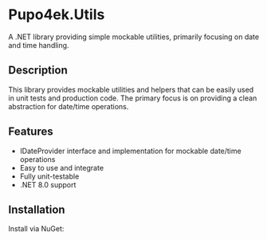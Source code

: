 # Pupo4ek.Utils

A .NET library providing simple mockable utilities, primarily focusing on date and time handling.

## Description

This library provides mockable utilities and helpers that can be easily used in unit tests and production code. The primary focus is on providing a clean
abstraction for date/time operations.

## Features

- IDateProvider interface and implementation for mockable date/time operations
- Easy to use and integrate
- Fully unit-testable
- .NET 8.0 support

## Installation

Install via NuGet:
